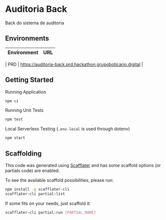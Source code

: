 # Auditoria Back

Back do sistema de auditoria

## Environments

| Environment | URL |
| ----------- | --- |

| PRD | <https://auditoria-back.prd.hackathon.grupoboticario.digital> |

## Getting Started

Running Application

```bash
npm ci
```

Running Unit Tests

```bash
npm test
```

Local Serverless Testing (`.env.local` is used through dotenv)

```bash
npm start
```

## Scaffolding

This code was generated using [Scafflater](https://github.com/scafflater/scafflater) and has some scaffold options (or partials code) are enabled.

To see the available scaffold possibilities, please run:

```bash
npm install -g scafflater-cli
scafflater-cli partial:list
```

If some fits on your needs, just scaffold it:

```bash
scafflater-cli partial:run [PARTIAL_NAME]
```
